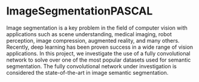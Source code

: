 # ImageSegmentationPASCAL
Image segmentation is a key problem in the field of computer vision with applications such as scene understanding, medical imaging, robot perception, image compression, augmented reality, and many others. Recently, deep learning has been proven success in a wide range of vision applications. In this project, we investigate the use of a fully convolutional network to solve over one of the most popular datasets used for semantic segmentation. The fully convolutional network under investigation is considered the state-of-the-art in image semantic segmentation.
